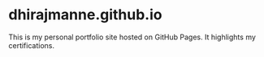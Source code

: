 # dhirajmanne.github.io
This is my personal portfolio site hosted on GitHub Pages. It highlights my certifications.
